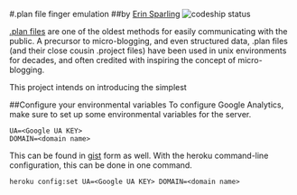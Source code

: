 #.plan file finger emulation
##by [Erin Sparling](http://erinsparling.com)
![codeship status](https://codeship.io/projects/ccef3a00-d257-0131-3606-465b6d0c2955/status)

[.plan files](http://en.wikipedia.org/wiki/Finger_protocol) are one of the oldest
 methods for easily communicating with the public. A precursor to micro-blogging,
 and even structured data, .plan files (and their close cousin .project files) have
 been used in unix environments for decades, and often credited with inspiring
 the concept of micro-blogging.

 This project intends on introducing the simplest

##Configure your environmental variables
To configure Google Analytics, make sure to set up some environmental variables for the server.
```
UA=<Google UA KEY>
DOMAIN=<domain name>
```
This can be found in [gist](https://gist.github.com/everyplace/8d9d0045cb3bdf10fca8) form as well.
With the heroku command-line configuration, this can be done in one command.
```
heroku config:set UA=<Google UA KEY> DOMAIN=<domain name>
```
